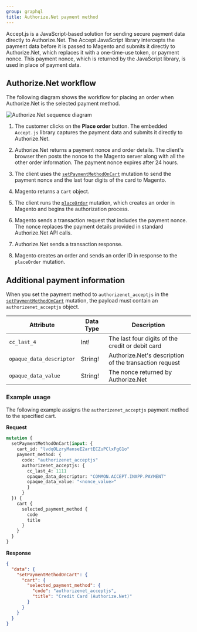 ```yaml
---
group: graphql
title: Authorize.Net payment method
---
```


Accept.js is a JavaScript-based solution for sending secure payment data directly to Authorize.Net. The Accept JavaScript library intercepts the payment data before it is passed to Magento and submits it directly to Authorize.Net, which replaces it with a one-time-use token, or payment nonce. This payment nonce, which is returned by the JavaScript library, is used in place of payment data.

## Authorize.Net workflow

The following diagram shows the workflow for placing an order when Authorize.Net is the selected payment method.

![Authorize.Net sequence diagram]({{site.baseurl}}/common/images/graphql/authorize-net.svg)

1. The customer clicks on the **Place order** button. The embedded `Accept.js` library captures the payment data and submits it directly to Authorize.Net.

1. Authorize.Net returns a payment nonce and order details.
The client's browser then posts the nonce to the Magento server along with all the other order information. The payment nonce expires after 24 hours.

1. The client uses the [`setPaymentMethodOnCart`]({{page.baseurl}}/graphql/mutations/set-payment-method.html) mutation to send the payment nonce and the last four digits of the card to Magento.

1. Magento returns a `Cart` object.

1. The client runs the [`placeOrder`]({{page.baseurl}}/graphql/mutations/place-order.html) mutation, which creates an order in Magento and begins the authorization process.

1. Magento sends a transaction request that includes the payment nonce. The nonce replaces the payment details provided in standard Authorize.Net API calls.

1. Authorize.Net sends a transaction response.

1. Magento creates an order and sends an order ID in response to the `placeOrder` mutation.

## Additional payment information

When you set the payment method to `authorizenet_acceptjs` in the [`setPaymentMethodOnCart`]({{page.baseurl}}/graphql/mutations/set-payment-method.html) mutation, the payload must contain an `authorizenet_acceptjs` object.

Attribute |  Data Type | Description
--- | --- | ---
`cc_last_4` | Int! | The last four digits of the credit or debit card
`opaque_data_descriptor` | String! | Authorize.Net's description of the transaction request
`opaque_data_value` | String! | The nonce returned by Authorize.Net

### Example usage

The following example assigns the `authorizenet_acceptjs` payment method to the specified cart.

**Request**

```graphql
mutation {
  setPaymentMethodOnCart(input: {
    cart_id: "lvdqOLzryManseE2artECZuPClxFgG1o"
    payment_method: {
      code: "authorizenet_acceptjs"
      authorizenet_acceptjs: {
        cc_last_4: 1111
        opaque_data_descriptor: "COMMON.ACCEPT.INAPP.PAYMENT"
        opaque_data_value: "<nonce_value>"
        }
      }
  }) {
    cart {
      selected_payment_method {
        code
        title
      }
    }
  }
}
```

**Response**

```json
{
  "data": {
    "setPaymentMethodOnCart": {
      "cart": {
        "selected_payment_method": {
          "code": "authorizenet_acceptjs",
          "title": "Credit Card (Authorize.Net)"
        }
      }
    }
  }
}
```
